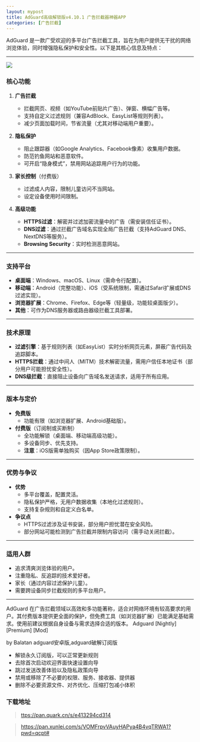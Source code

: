 ```yaml
---
layout: mypost
title: AdGuard高级解锁版v4.10.1 广告拦截器神器APP 
categories: [广告拦截]
---
```


AdGuard 是一款广受欢迎的多平台广告拦截工具，旨在为用户提供无干扰的网络浏览体验，同时增强隐私保护和安全性。以下是其核心信息及特点：

---
![](https://pic1.imgdb.cn/item/67c55b44d0e0a243d40ab2e9.png)
### **核心功能**
1. **广告拦截**  
   - 拦截网页、视频（如YouTube前贴片广告）、弹窗、横幅广告等。
   - 支持自定义过滤规则（兼容AdBlock、EasyList等规则列表）。
   - 减少页面加载时间，节省流量（尤其对移动端用户重要）。

2. **隐私保护**  
   - 阻止跟踪器（如Google Analytics、Facebook像素）收集用户数据。
   - 防范钓鱼网站和恶意软件。
   - 可开启“隐身模式”，禁用网站追踪用户行为的功能。

3. **家长控制**（付费版）  
   - 过滤成人内容，限制儿童访问不当网站。
   - 设定设备使用时间限制。

4. **高级功能**  
   - **HTTPS过滤**：解密并过滤加密流量中的广告（需安装信任证书）。
   - **DNS过滤**：通过拦截广告域名实现全局广告拦截（支持AdGuard DNS、NextDNS等服务）。
   - **Browsing Security**：实时检测恶意网站。

---

### **支持平台**
- **桌面端**：Windows、macOS、Linux（需命令行配置）。
- **移动端**：Android（完整功能）、iOS（受系统限制，需通过Safari扩展或DNS过滤实现）。
- **浏览器扩展**：Chrome、Firefox、Edge等（轻量级，功能较桌面版少）。
- **其他**：可作为DNS服务器或路由器级拦截工具部署。

---

### **技术原理**
- **过滤引擎**：基于规则列表（如EasyList）实时分析网页元素，屏蔽广告代码及追踪脚本。
- **HTTPS拦截**：通过中间人（MITM）技术解密流量，需用户信任本地证书（部分用户可能担忧安全性）。
- **DNS级拦截**：直接阻止设备向广告域名发送请求，适用于所有应用。

---

### **版本与定价**
- **免费版**  
  - 功能有限（如浏览器扩展、Android基础版）。
- **付费版**（订阅制或买断制）  
  - 全功能解锁（桌面端、移动端高级功能）。
  - 多设备同步、优先支持。
  - **注意**：iOS版需单独购买（因App Store政策限制）。

---

### **优势与争议**
- **优势**  
  - 多平台覆盖，配置灵活。
  - 隐私保护严格，无用户数据收集（本地化过滤规则）。
  - 支持复杂规则和自定义白名单。
- **争议点**  
  - HTTPS过滤涉及证书安装，部分用户担忧潜在安全风险。
  - 部分网站可能检测到广告拦截并限制内容访问（需手动关闭拦截）。

---

### **适用人群**
- 追求清爽浏览体验的用户。
- 注重隐私、反追踪的技术爱好者。
- 家长（通过内容过滤保护儿童）。
- 需要跨设备同步拦截规则的多平台用户。

---

AdGuard 在广告拦截领域以高效和多功能著称，适合对网络环境有较高要求的用户。其付费版本提供更全面的保护，但免费工具（如浏览器扩展）已能满足基础需求。使用前建议根据自身设备与需求选择合适的版本。
Adguard [Nightly] [Premium] [Mod]

by Balatan
adguard安卓版,adguard破解订阅版
- 解锁永久订阅版，可以正常更新规则
- 去除首次启动欢迎界面快速设置向导
- 跳过发送改善体验以及隐私政策向导
- 禁用或移除了不必要的权限、服务、接收器、提供器
- 删除不必要资源文件、对齐优化、压缩打包减小体积

### **下载地址**

> [ttps://pan.quark.cn/s/e413294cd314](https://pan.quark.cn/s/e413294cd314)

> [https://pan.xunlei.com/s/VOMFrpvVAuyHAPya4B4vqTRWA1?pwd=qcpt# ](https://pan.xunlei.com/s/VOMFrpvVAuyHAPya4B4vqTRWA1?pwd=qcpt#)
